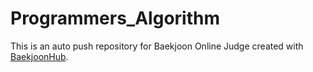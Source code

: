 # Programmers_Algorithm
This is an auto push repository for Baekjoon Online Judge created with [BaekjoonHub](https://github.com/BaekjoonHub/BaekjoonHub).
